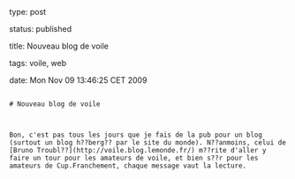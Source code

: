 type: post
status: published
title: Nouveau blog de voile 
tags: voile, web
date: Mon Nov 09 13:46:25 CET 2009
~~~~~~
# Nouveau blog de voile 

Bon, c'est pas tous les jours que je fais de la pub pour un blog (surtout un blog h??berg?? par le site du monde). N??anmoins, celui de [Bruno Troubl??](http://voile.blog.lemonde.fr/) m??rite d'aller y faire un tour pour les amateurs de voile, et bien s??r pour les amateurs de Cup.Franchement, chaque message vaut la lecture.